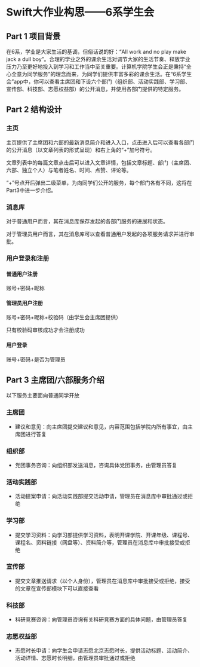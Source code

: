 # Swift大作业构思——6系学生会

## Part 1 项目背景

在6系，学业是大家生活的基调，但俗话说的好：“All work and no play make jack a dull boy”。合理的学业之外的课余生活对调节大家的生活节奏、释放学业压力乃至更好地投入到学习和工作当中至关重要。计算机学院学生会正是秉持“全心全意为同学服务”的理念而来，为同学们提供丰富多彩的课余生活。在“6系学生会”app中，你可以查看主席团和下设六个部门（组织部、活动实践部、学习部、宣传部、科技部、志愿权益部）的公开消息，并使用各部门提供的特定服务。

## Part 2 结构设计

### 主页

主页提供了主席团和六部的最新消息简介和进入入口，点击进入后可以查看各部门的公开消息（以文章列表的形式呈现）和右上角的“+”加号符号。

文章列表中的每篇文章点击后可以进入文章详情，包括文章标题、部门（主席团、六部、独立个人）与笔者姓名、时间、点赞、评论等。

“+”号点开后弹出二级菜单，为向同学们公开的服务，每个部门各有不同，这将在Part3中进一步介绍。

### 消息库

对于普通用户而言，其在消息库保存发起的各部门服务的进展和状态。

对于管理员用户而言，其在消息库可以查看普通用户发起的各项服务请求并进行审批。

### 用户登录和注册

#### 普通用户注册

账号+密码+昵称

#### 管理员用户注册

账号+密码+昵称+校验码（由学生会主席团提供）

只有校验码审核成功才会注册成功

#### 用户登录

账号+密码+是否为管理员

## Part 3 主席团/六部服务介绍

以下服务主要面向普通同学开放

### 主席团

- 建议和意见：向主席团提交建议和意见，内容范围包括学院内所有事宜，由主席团进行答复

### 组织部

- 党团事务咨询：向组织部发送消息，咨询具体党团事务，由管理员答复

### 活动实践部

- 活动提案申请：向活动实践部提交活动申请，管理员在消息库中审批通过或拒绝

### 学习部

- 提交学习资料：向学习部提供学习资料，表明开课学院、开课年级、课程号、课程名、资料链接（网盘等）、资料简介等，管理员在消息库中审批接受或拒绝

### 宣传部

- 提交文章推送请求（以个人身份），管理员在消息库中审批接受或拒绝，接受的文章在宣传部模块下可以直接查看

### 科技部

- 科研竞赛咨询：向管理员咨询有关科研竞赛方面的具体问题，由管理员答复

### 志愿权益部

- 志愿时长申请：向学生会申请志愿北京志愿时长，提供活动标题、活动简介、活动详情、志愿时长明细，由管理员审批通过或拒绝